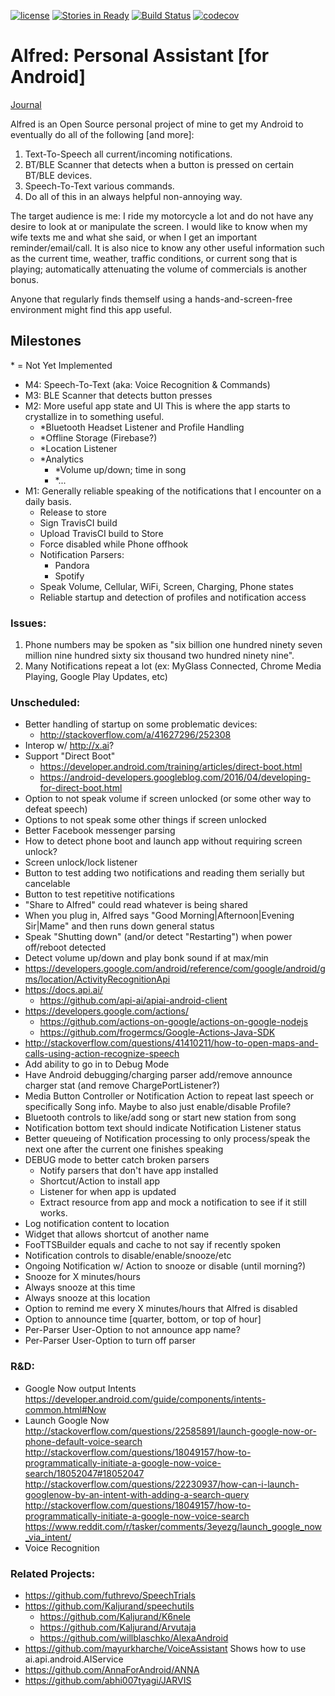 [![license](https://img.shields.io/github/license/mashape/apistatus.svg?maxAge=2592000)](https://raw.githubusercontent.com/swooby/alfred/m1/LICENSE)
[![Stories in Ready](https://badge.waffle.io/swooby/alfred.svg?label=ready&title=Ready)](http://waffle.io/swooby/alfred)
[![Build Status](https://travis-ci.org/swooby/alfred.svg?branch=master)](https://travis-ci.org/swooby/alfred)
[![codecov](https://codecov.io/gh/swooby/alfred/branch/m1/graph/badge.svg)](https://codecov.io/gh/swooby/alfred)

# Alfred: Personal Assistant [for Android]

<!--
[![license](https://img.shields.io/github/license/mashape/apistatus.svg?maxAge=2592000)](https://raw.githubusercontent.com/SmartFoo/smartfoo/master/LICENSE)
[![Stories in Ready](https://badge.waffle.io/SmartFoo/smartfoo.svg?label=ready&title=Ready)](http://waffle.io/SmartFoo/smartfoo)
[![Build Status](https://travis-ci.org/SmartFoo/smartfoo.svg?branch=master)](https://travis-ci.org/SmartFoo/smartfoo)
[![codecov](https://codecov.io/gh/SmartFoo/smartfoo/branch/master/graph/badge.svg)](https://codecov.io/gh/SmartFoo/smartfoo)
[![App](https://api.bintray.com/packages/smartfoo/maven/smartfoo-android-lib-core/images/download.svg)](https://bintray.com/smartfoo/maven/smartfoo-android-lib-core/_latestVersion)
-->

[Journal](JOURNAL.md)

Alfred is an Open Source personal project of mine to get my Android to
 eventually do all of the following [and more]:

1. Text-To-Speech all current/incoming notifications.
1. BT/BLE Scanner that detects when a button is pressed on certain BT/BLE devices.
1. Speech-To-Text various commands.
1. Do all of this in an always helpful non-annoying way.

The target audience is me: I ride my motorcycle a lot and do not have
 any desire to look at or manipulate the screen. I would like to know
 when my wife texts me and what she said, or when I get an important
 reminder/email/call. It is also nice to know any other useful
 information such as the current time, weather, traffic conditions, or
 current song that is playing; automatically attenuating the volume of
 commercials is another bonus.

Anyone that regularly finds themself using a hands-and-screen-free
environment might find this app useful.

## Milestones
\* = Not Yet Implemented

* M4: Speech-To-Text (aka: Voice Recognition & Commands)
* M3: BLE Scanner that detects button presses
* M2: More useful app state and UI
  This is where the app starts to crystallize in to something useful.
  * *Bluetooth Headset Listener and Profile Handling
  * *Offline Storage (Firebase?)
  * *Location Listener
  * *Analytics
      * *Volume up/down; time in song
      * *...
* M1: Generally reliable speaking of the notifications that I encounter on a daily basis.
  * Release to store
  * Sign TravisCI build
  * Upload TravisCI build to Store
  * Force disabled while Phone offhook
  * Notification Parsers:
    * Pandora
    * Spotify
  * Speak Volume, Cellular, WiFi, Screen, Charging, Phone states
  * Reliable startup and detection of profiles and notification access

### Issues:
1. Phone numbers may be spoken as "six billion one hundred ninety seven million nine hundred sixty six thousand two hundred ninety nine".
1. Many Notifications repeat a lot (ex: MyGlass Connected, Chrome Media Playing, Google Play Updates, etc)

### Unscheduled:
* Better handling of startup on some problematic devices:
  * http://stackoverflow.com/a/41627296/252308
* Interop w/ http://x.ai?
* Support "Direct Boot"
  * https://developer.android.com/training/articles/direct-boot.html
  * https://android-developers.googleblog.com/2016/04/developing-for-direct-boot.html
* Option to not speak volume if screen unlocked (or some other way to defeat speech)
* Options to not speak some other things if screen unlocked
* Better Facebook messenger parsing
* How to detect phone boot and launch app without requiring screen unlock?
* Screen unlock/lock listener
* Button to test adding two notifications and reading them serially but cancelable
* Button to test repetitive notifications
* "Share to Alfred" could read whatever is being shared
* When you plug in, Alfred says "Good Morning|Afternoon|Evening Sir|Mame" and then runs down general status
* Speak "Shutting down" (and/or detect "Restarting") when power off/reboot detected
* Detect volume up/down and play bonk sound if at max/min
* https://developers.google.com/android/reference/com/google/android/gms/location/ActivityRecognitionApi
* https://docs.api.ai/
  * https://github.com/api-ai/apiai-android-client
* https://developers.google.com/actions/
  * https://github.com/actions-on-google/actions-on-google-nodejs
  * https://github.com/frogermcs/Google-Actions-Java-SDK
* http://stackoverflow.com/questions/41410211/how-to-open-maps-and-calls-using-action-recognize-speech
* Add ability to go in to Debug Mode
* Have Android debugging/charging parser add/remove announce charger stat (and remove ChargePortListener?)
* Media Button Controller or Notification Action to repeat last speech or specifically Song info.
  Maybe to also just enable/disable Profile?
* Bluetooth controls to like/add song or start new station from song
* Notification bottom text should indicate Notification Listener status
* Better queueing of Notification processing to only process/speak the next one after the current one finishes speaking
* DEBUG mode to better catch broken parsers
  * Notify parsers that don't have app installed
  * Shortcut/Action to install app
  * Listener for when app is updated
  * Extract resource from app and mock a notification to see if it still works.
* Log notification content to location
* Widget that allows shortcut of another name
* FooTTSBuilder equals and cache to not say if recently spoken
* Notification controls to disable/enable/snooze/etc
* Ongoing Notification w/ Action to snooze or disable (until morning?)
* Snooze for X minutes/hours
* Always snooze at this time
* Always snooze at this location
* Option to remind me every X minutes/hours that Alfred is disabled
* Option to announce time [quarter, bottom, or top of hour]
* Per-Parser User-Option to not announce app name?
* Per-Parser User-Option to turn off parser

### R&D:
* Google Now output Intents
  https://developer.android.com/guide/components/intents-common.html#Now
* Launch Google Now
  http://stackoverflow.com/questions/22585891/launch-google-now-or-phone-default-voice-search
  http://stackoverflow.com/questions/18049157/how-to-programmatically-initiate-a-google-now-voice-search/18052047#18052047
  http://stackoverflow.com/questions/22230937/how-can-i-launch-googlenow-by-an-intent-with-adding-a-search-query
  http://stackoverflow.com/questions/18049157/how-to-programmatically-initiate-a-google-now-voice-search
  https://www.reddit.com/r/tasker/comments/3eyezg/launch_google_now_via_intent/
* Voice Recognition

### Related Projects:
* https://github.com/futhrevo/SpeechTrials
* https://github.com/Kaljurand/speechutils
  * https://github.com/Kaljurand/K6nele
  * https://github.com/Kaljurand/Arvutaja
  * https://github.com/willblaschko/AlexaAndroid
* https://github.com/mayurkharche/VoiceAssistant
  Shows how to use ai.api.android.AIService
* https://github.com/AnnaForAndroid/ANNA
* https://github.com/abhi007tyagi/JARVIS

